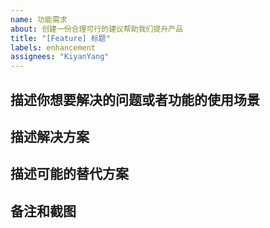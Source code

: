 ```yaml
---
name: 功能需求
about: 创建一份合理可行的建议帮助我们提升产品
title: "[Feature] 标题"
labels: enhancement
assignees: "KiyanYang"
---
```


<!-- 请务必完整填写下面的内容，填写完成后进行预览，无误后提交 -->

## 描述你想要解决的问题或者功能的使用场景

<!-- 如果问题在 Issues 中请附上链接。 -->

## 描述解决方案

<!-- 描述你所预期的解决方案，它会以怎样的方式解决你所遇到的问题 -->

## 描述可能的替代方案

<!-- 清晰且简洁地描述你所考虑的任何替代解决方案或功能。 -->

## 备注和截图

<!-- 添加一些你认为有必要的备注信息或草图 -->
